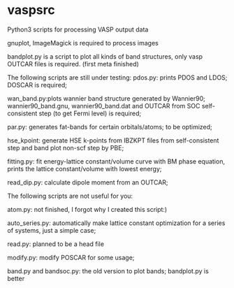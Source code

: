 # vaspsrc

Python3 scripts for processing VASP output data


gnuplot, ImageMagick is required to process images


bandplot.py is a script to plot all kinds of band structures, only vasp OUTCAR files is required. (first meta finished)


The following scripts are still under testing:
pdos.py: prints PDOS and LDOS; DOSCAR is required;

wan_band.py:plots wannier band structure generated by Wannier90; wannier90_band.gnu, wannier90_band.dat and OUTCAR from SOC self-consistent step (to get Fermi level) is required;

par.py: generates fat-bands for certain orbitals/atoms; to be optimized;

hse_kpoint: generate HSE k-points from IBZKPT files from self-consistent step and band plot non-scf step by PBE;

fitting.py: fit energy-lattice constant/volume curve with BM phase equation, prints the lattice constant/volume with lowest energy;

read_dip.py: calculate dipole moment from an OUTCAR;


The following scripts are not useful for you:

atom.py: not finished, I forgot why I created this script:)

auto_series.py: automatically make lattice constant optimization for a series of systems, just a simple case;

read.py: planned to be a head file

modify.py: modify POSCAR for some usage;

band.py and bandsoc.py: the old version to plot bands; bandplot.py is better


